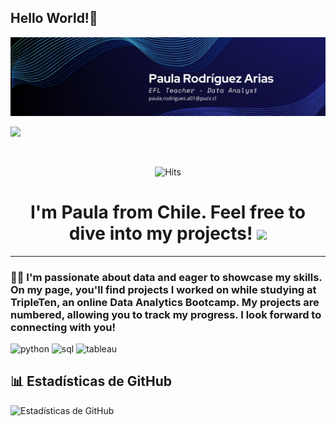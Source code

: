 ## Hello World!👋

<div id="header" align="center">
  <img decoding="async" src="https://raw.githubusercontent.com/PaulaRodArias/PaulaRodArias/main/LinkedIn%20banner.jpg" width="800"/>
</div>

[![](https://img.shields.io/badge/LinkedIn-0077B5?style=for-the-badge&logo=linkedin&logoColor=white)](www.linkedin.com/in/paula-rodríguez-arias/)

<div id="badges" align="center">
<img decoding="async" src="https://visitor-badge-reloaded.herokuapp.com/badge?page_id=PaulaRodArias91.PaulaRodArias91&color=00cf00" alt=""/>

![Hits](https://hits.seeyoufarm.com/api/count/incr/badge.svg?url=https://github.com/PaulaRodArias&count_bg=%2379C83D&title_bg=%23555555&icon=github.svg&icon_color=%23E7E7E7&title=Visitas&edge_flat=false)


<h1>
  I'm Paula from Chile. Feel free to dive into my projects!
  <img decoding="async" src="https://media.giphy.com/media/hvRJCLFzcasrR4ia7z/giphy.gif" width="30px"/>
</h1>

---
 <div id="header" align="left">

### :woman_technologist: I'm passionate about data and eager to showcase my skills. On my page, you'll find projects I worked on while studying at TripleTen, an online Data Analytics Bootcamp. My projects are numbered, allowing you to track my progress. I look forward to connecting with you!

<div id="header" align="left">
    <img decoding="async" src="https://img.shields.io/badge/Python-3776AB?style=for-the-badge&logo=python&logoColor=white" alt="python"/>
    <img decoding="async" src="https://img.shields.io/badge/SQL-6DB33F?style=for-the-badge&logo=mysql&logoColor=white" alt="sql"/>
    <img decoding="async" src="https://img.shields.io/badge/Tableau-6F42C1?style=for-the-badge&logo=tableau&logoColor=white" alt="tableau"/>
</div>

## 📊 Estadísticas de GitHub

![Estadísticas de GitHub](https://github-readme-stats.vercel.app/api?username=PaulaRodArias&show_icons=true&theme=radical)

<!--
**PaulaRodArias/PaulaRodArias** is a ✨ _special_ ✨ repository because its `README.md` (this file) appears on your GitHub profile.

Here are some ideas to get you started:

- 🔭 I’m currently working on ...
- 🌱 I’m currently learning ...
- 👯 I’m looking to collaborate on ...
- 🤔 I’m looking for help with ...
- 💬 Ask me about ...
- 📫 How to reach me: ...
- 😄 Pronouns: ...
- ⚡ Fun fact: ...
-->
